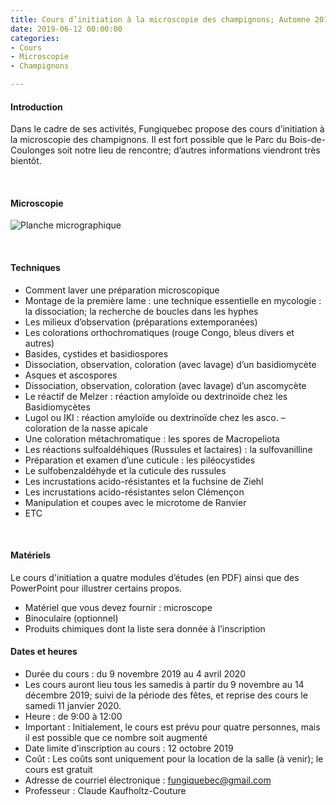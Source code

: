 ```yaml
---
title: Cours d’initiation à la microscopie des champignons; Automne 2019
date: 2019-06-12 00:00:00
categories: 
- Cours
- Microscopie
- Champignons

---
```


#### Introduction
Dans le cadre de ses activités, Fungiquebec propose des cours d’initiation à la microscopie des champignons. Il est fort possible que le Parc du Bois-de-Coulonges soit notre lieu de rencontre; d’autres informations viendront très bientôt.
<p>&nbsp; </p>


#### Microscopie
![Planche micrographique](https://live.staticflickr.com/4709/39687211041_afaefa918b.jpg "Figure 1. Planche micrographique de Scutellinia pennsylvanica (Seaver) Denison")
<p>&nbsp; </p>


#### Techniques
*	Comment laver une préparation microscopique
*	Montage de la première lame : une technique essentielle en mycologie : la dissociation; la recherche de boucles dans les hyphes
*	Les milieux d’observation (préparations extemporanées)
*	Les colorations orthochromatiques (rouge Congo, bleus divers et autres)
*	Basides, cystides et basidiospores
*	Dissociation, observation, coloration (avec lavage) d’un basidiomycète
*	Asques et ascospores
*	Dissociation, observation, coloration (avec lavage) d’un ascomycète
*	Le réactif de Melzer : réaction amyloïde ou dextrinoïde chez les Basidiomycètes
*	Lugol ou IKI : réaction amyloïde ou dextrinoïde chez les asco. – coloration de la nasse apicale
*	Une coloration métachromatique : les spores de Macropeliota
*	Les réactions sulfoaldéhiques (Russules et lactaires) : la sulfovanilline
*	Préparation et examen d’une cuticule : les piléocystides
*	Le sulfobenzaldéhyde et la cuticule des russules
*	Les incrustations acido-résistantes et la fuchsine de Ziehl
*	Les incrustations acido-résistantes selon Clémençon
*	Manipulation et coupes avec le microtome de Ranvier
*	ETC
<p>&nbsp; </p>


#### Matériels
Le cours d'initiation a quatre modules d’études (en PDF) ainsi que des PowerPoint pour illustrer certains propos.

*	Matériel que vous devez fournir : microscope
* Binoculaire (optionnel)
*	Produits chimiques dont la liste sera donnée à l’inscription

#### Dates et heures
* Durée du cours : du 9 novembre 2019 au 4 avril 2020
* Les cours auront lieu tous les samedis à partir du 9 novembre au 14 décembre 2019; suivi de la période des fêtes, et reprise des cours le samedi 11 janvier 2020.
* Heure : de 9:00 à 12:00
* Important : Initialement, le cours est prévu pour quatre personnes, mais il est possible que ce nombre soit augmenté
* Date limite d’inscription au cours : 12 octobre 2019
* Coût : Les coûts sont uniquement pour la location de la salle (à venir); le cours est gratuit
* Adresse de courriel électronique : fungiquebec@gmail.com
* Professeur : Claude Kaufholtz-Couture
